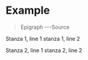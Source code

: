 # Example

> Epigraph
> ---Source

Stanza 1, line 1
stanza 1, line 2

Stanza 2, line 1
stanza 2, line 2
